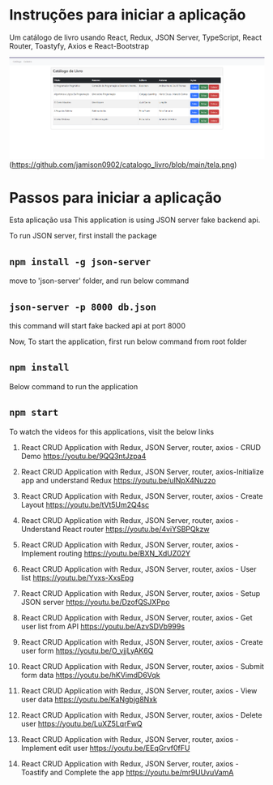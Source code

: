 # Instruções para iniciar a aplicação

Um catálogo de livro usando React, Redux, JSON Server, TypeScript, React Router, Toastyfy, Axios e React-Bootstrap

![alt text](tela.png)(https://github.com/jamison0902/catalogo_livro/blob/main/tela.png)

# Passos para iniciar a aplicação

Esta aplicação usa This application is using JSON server fake backend api.

To run JSON server, first install the package

## `npm install -g json-server`

move to 'json-server' folder, and run below command

## `json-server -p 8000 db.json`

this command will start fake backed api at port 8000

Now, To start the application, first run below command from root folder

## `npm install`

Below command to run the application

## `npm start`

To watch the videos for this applications, visit the below links 
1. React CRUD Application with Redux, JSON Server, router, axios - CRUD Demo
https://youtu.be/9QQ3ntJzpa4

2. React CRUD Application with Redux, JSON Server, router, axios-Initialize app and understand Redux
https://youtu.be/uINpX4Nuzzo

3. React CRUD Application with Redux, JSON Server, router, axios - Create Layout
https://youtu.be/tVt5Um2Q4sc

4. React CRUD Application with Redux, JSON Server, router, axios - Understand React router
https://youtu.be/4viYSBPQkzw

5. React CRUD Application with Redux, JSON Server, router, axios - Implement routing
https://youtu.be/BXN_XdUZ02Y

6. React CRUD Application with Redux, JSON Server, router, axios - User list
https://youtu.be/Yvxs-XxsEpg

7. React CRUD Application with Redux, JSON Server, router, axios - Setup JSON server
https://youtu.be/DzofQSJXPpo

8. React CRUD Application with Redux, JSON Server, router, axios - Get user list from API
https://youtu.be/AzvSDVb999s

9. React CRUD Application with Redux, JSON Server, router, axios - Create user form
https://youtu.be/O_vjjLyAK6Q

10. React CRUD Application with Redux, JSON Server, router, axios - Submit form data
https://youtu.be/hKVimdD6Vqk

11. React CRUD Application with Redux, JSON Server, router, axios - View user data
https://youtu.be/KaNgbjg8Nxk

12. React CRUD Application with Redux, JSON Server, router, axios - Delete user
https://youtu.be/LuXZ5LqrFwQ

13. React CRUD Application with Redux, JSON Server, router, axios - Implement edit user
https://youtu.be/EEqGrvf0fFU

14. React CRUD Application with Redux, JSON Server, router, axios - Toastify and Complete the app
https://youtu.be/mr9UUvuVamA


